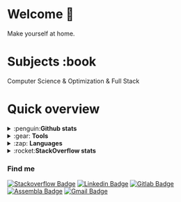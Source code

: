 # Welcome 👋
Make yourself at home.

# Subjects :book

Computer Science & Optimization & Full Stack

# Quick overview
<details>
    <summary>:penguin:<strong>Github stats </strong></summary>
   <img align="center" style="width: 100%" src="https://github-readme-stats-custom.vercel.app/api?username=Math-O5&show_icons=true&theme=radical&hide_rank=false"></img> 
</details>
<details>
    <summary>:gear: <strong>Tools</strong></summary>
    <br>
    <img src="https://img.shields.io/badge/tools-os%20linux-blue"/>
    <img src="https://img.shields.io/badge/cloud-Amazon-orange"/>
    <img src="https://img.shields.io/badge/shell-bash-blueviolet"/>
    <img src="https://img.shields.io/badge/tools%20-PostgresSQL-yellowgreen"/>
    <img src="https://img.shields.io/badge/framework-angular-red"/>
    <img src="https://img.shields.io/badge/framework-react-blue"/>  
</details>
<details>
    <summary>:zap: <strong>Languages </strong></summary>
    <br>
    <img src="https://img.shields.io/badge/c++%20-%2300599C.svg?&style=for-the-badge&logo=c%2B%2B&ogoColor=white"/>
    <img src="https://img.shields.io/badge/typescript%20-%23007ACC.svg?&style=for-the-badge&logo=typescript&logoColor=white"/>
    <img src="https://img.shields.io/badge/python%20-%2314354C.svg?&style=for-the-badge&logo=python&logoColor=white"/>
    <img src="https://img.shields.io/badge/node.js%20-%2343853D.svg?&style=for-the-badge&logo=node.js&logoColor=white"/>
    <img src="https://img.shields.io/badge/javascript%20-%23323330.svg?&style=for-the-badge&logo=javascript&logoColor=%23F7DF1E"/>
    <img src="https://img.shields.io/badge/ruby%20-%23323330.svg?&style=for-the-badge&logo=ruby&logoColor=blueviolet"/>
    <img src="https://img.shields.io/badge/c%20-%2300599C.svg?&style=for-the-badge&logo=c&logoColor=white"/>
    <img src="https://img.shields.io/badge/c%23%20-%23239120.svg?&style=for-the-badge&logo=c-sharp&logoColor=white"/>
</details>
<details>
  <summary>:rocket:<strong>StackOverflow stats </strong></summary>
  <img align="center" src="https://github-readme-stats-custom.vercel.app/api/stack/?ids=13593380&show_icons=true&theme=stack"></img>  
</details>
                  
### Find me 
[![Stackoverflow Badge](https://img.shields.io/badge/-Stackoverflow-red?style=flat-square&logo=Stackoverflow&logoColor=white&logoSize=large&link=https://stackoverflow.com/users/13593380/math-o5?tab=profile)](https://stackoverflow.com/users/13593380/math-o5?tab=profile)
[![Linkedin Badge](https://img.shields.io/badge/-LinkedIn-blue?style=flat-square&logo=Linkedin&logoColor=white&link=https://www.linkedin.com/in/mathias-fernandes-b376b61a5/)](https://www.linkedin.com/in/mathias-fernandes-b376b61a5/)
[![Gitlab Badge](https://img.shields.io/badge/-Gitlab-purple?style=flat-square&logo=Gitlab&logoColor=white&link=https://gitlab.com/math-o5)](https://gitlab.com/math-o5)
[![Assembla Badge](https://img.shields.io/badge/-Assembla-black?style=flat-square&logo=assembla&logoColor=white&link=https://warthog.assembla.com/p/users/mathias.fernandes)]( https://warthog.assembla.com/p/users/mathias.fernandes)
[![Gmail Badge](https://img.shields.io/badge/-Gmail-c14438?style=flat-square&logo=Gmail&logoColor=white&link=mailto:mathfernandes@usp.br)](mailto:mathfernandes@usp.br)

<!-- ![Anurag's github stats](https://github-readme-stats.vercel.app/api?username=Math-O5&show_icons=true&theme=cobalt&hide_rank=false)
